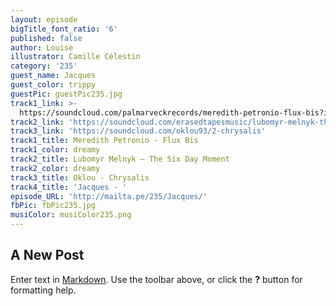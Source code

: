 ```yaml
---
layout: episode
bigTitle_font_ratio: '6'
published: false
author: Louise
illustrator: Camille Célestin
category: '235'
guest_name: Jacques
guest_color: trippy
guestPic: guestPic235.jpg
track1_link: >-
  https://soundcloud.com/palmarveckrecords/meredith-petronio-flux-bis?in=palmarveckrecords/sets/meredith-petronio-flux-bis
track2_link: 'https://soundcloud.com/erasedtapesmusic/lubomyr-melnyk-the-six-day-moment'
track3_link: 'https://soundcloud.com/oklou93/2-chrysalis'
track1_title: Meredith Petronio - Flux Bis
track1_color: dreamy
track2_title: Lubomyr Melnyk – The Six Day Moment
track2_color: dreamy
track3_title: Oklou - Chrysalis
track4_title: 'Jacques - '
episode_URL: 'http://mailta.pe/235/Jacques/'
fbPic: fbPic235.jpg
musiColor: musiColor235.png
---
```

## A New Post

Enter text in [Markdown](http://daringfireball.net/projects/markdown/). Use the toolbar above, or click the **?** button for formatting help.
